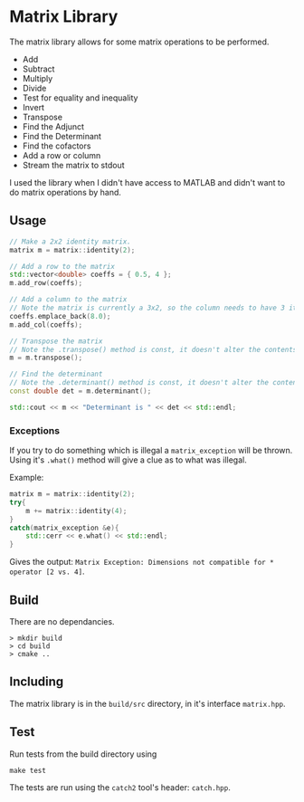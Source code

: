 # Matrix Library
The matrix library allows for some matrix operations to be performed. 

* Add
* Subtract
* Multiply
* Divide
* Test for equality and inequality
* Invert
* Transpose
* Find the Adjunct
* Find the Determinant
* Find the cofactors
* Add a row or column
* Stream the matrix to stdout

I used the library when I didn't have access to MATLAB and didn't want to do matrix operations by hand.

## Usage

```c++
// Make a 2x2 identity matrix.
matrix m = matrix::identity(2);

// Add a row to the matrix
std::vector<double> coeffs = { 0.5, 4 };
m.add_row(coeffs);

// Add a column to the matrix
// Note the matrix is currently a 3x2, so the column needs to have 3 items.
coeffs.emplace_back(8.0);
m.add_col(coeffs);

// Transpose the matrix
// Note the .transpose() method is const, it doesn't alter the contents of the matrix.
m = m.transpose();

// Find the determinant
// Note the .determinant() method is const, it doesn't alter the contents of the matrix.
const double det = m.determinant();

std::cout << m << "Determinant is " << det << std::endl;
```

### Exceptions

If you try to do something which is illegal a `matrix_exception` will be thrown. Using it's `.what()` method will give a clue as to what was illegal.

Example:
```c++
matrix m = matrix::identity(2);
try{
    m += matrix::identity(4);
}
catch(matrix_exception &e){
    std::cerr << e.what() << std::endl;
}
```

Gives the output: `Matrix Exception: Dimensions not compatible for * operator [2 vs. 4]`.

## Build
There are no dependancies.
```
> mkdir build
> cd build
> cmake .. 
```

## Including

The matrix library is in the `build/src` directory, in it's interface `matrix.hpp`.

## Test

Run tests from the build directory using 
```
make test
```
The tests are run using the `catch2` tool's header: `catch.hpp`.
